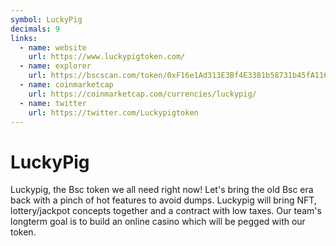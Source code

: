 ```yaml
---
symbol: LuckyPig
decimals: 9
links:
  - name: website
    url: https://www.luckypigtoken.com/
  - name: explorer
    url: https://bscscan.com/token/0xF16e1Ad313E3Bf4E3381b58731b45fA116ECF53f
  - name: coinmarketcap
    url: https://coinmarketcap.com/currencies/luckypig/
  - name: twitter
    url: https://twitter.com/Luckypigtoken
---
```


# LuckyPig

Luckypig, the Bsc token we all need right now! Let's bring the old Bsc era back with a pinch of hot features to avoid dumps. Luckypig will bring NFT, lottery/jackpot concepts together and a contract with low taxes. Our team's longterm goal is to build an online casino which will be pegged with our token.

